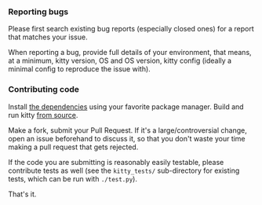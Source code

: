 ### Reporting bugs

Please first search existing bug reports (especially closed ones) for a report
that matches your issue.

When reporting a bug, provide full details of your environment, that means, at
a minimum, kitty version, OS and OS version, kitty config (ideally a minimal
config to reproduce the issue with).


### Contributing code

Install [the dependencies](https://sw.kovidgoyal.net/kitty/build/#dependencies)
using your favorite package manager. Build and run kitty [from
source](https://sw.kovidgoyal.net/kitty/build/#install-and-run-from-source).

Make a fork, submit your Pull Request. If it's a large/controversial change, open an issue
beforehand to discuss it, so that you don't waste your time making a pull
request that gets rejected.

If the code you are submitting is reasonably easily testable, please contribute
tests as well (see the `kitty_tests/` sub-directory for existing tests, which
can be run with `./test.py`).

That's it.
